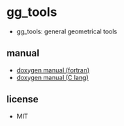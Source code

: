 # gg_tools

- gg_tools: general geometrical tools

## manual

- [doxygen manual (fortran)](https://morita.gitlab.io/ggtools/fortran/)
- [doxygen manual (C lang)](https://morita.gitlab.io/ggtools/c/)

## license

- MIT
